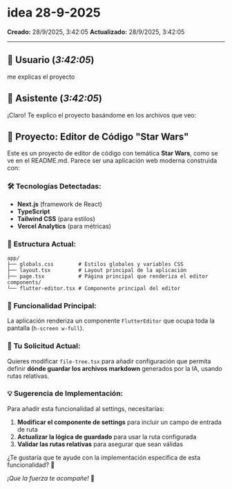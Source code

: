 # idea 28-9-2025

**Creado:** 28/9/2025, 3:42:05
**Actualizado:** 28/9/2025, 3:42:05

---

## 👤 **Usuario** (*3:42:05*)

me explicas el proyecto

## 🤖 **Asistente** (*3:42:05*)

¡Claro! Te explico el proyecto basándome en los archivos que veo:

## 🌌 **Proyecto: Editor de Código "Star Wars"**

Este es un proyecto de editor de código con temática **Star Wars**, como se ve en el README.md. Parece ser una aplicación web moderna construida con:

### 🛠️ **Tecnologías Detectadas:**
- **Next.js** (framework de React)
- **TypeScript**
- **Tailwind CSS** (para estilos)
- **Vercel Analytics** (para métricas)

### 📁 **Estructura Actual:**
```
app/
├── globals.css        # Estilos globales y variables CSS
├── layout.tsx         # Layout principal de la aplicación
├── page.tsx           # Página principal que renderiza el editor
components/
└── flutter-editor.tsx # Componente principal del editor
```

### 🎯 **Funcionalidad Principal:**
La aplicación renderiza un componente `FlutterEditor` que ocupa toda la pantalla (`h-screen w-full`).

### 🔧 **Tu Solicitud Actual:**
Quieres modificar `file-tree.tsx` para añadir configuración que permita definir **dónde guardar los archivos markdown** generados por la IA, usando rutas relativas.

### 💡 **Sugerencia de Implementación:**
Para añadir esta funcionalidad al settings, necesitarías:

1. **Modificar el componente de settings** para incluir un campo de entrada de ruta
2. **Actualizar la lógica de guardado** para usar la ruta configurada
3. **Validar las rutas relativas** para asegurar que sean válidas

¿Te gustaría que te ayude con la implementación específica de esta funcionalidad? 🚀

*¡Que la fuerza te acompañe!* 🌟

